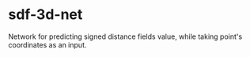 # sdf-3d-net
Network for predicting signed distance fields value, while taking point's coordinates as an input.
